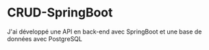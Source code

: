 # CRUD-SpringBoot
J'ai développé une API en back-end avec SpringBoot et une base de données avec PostgreSQL
